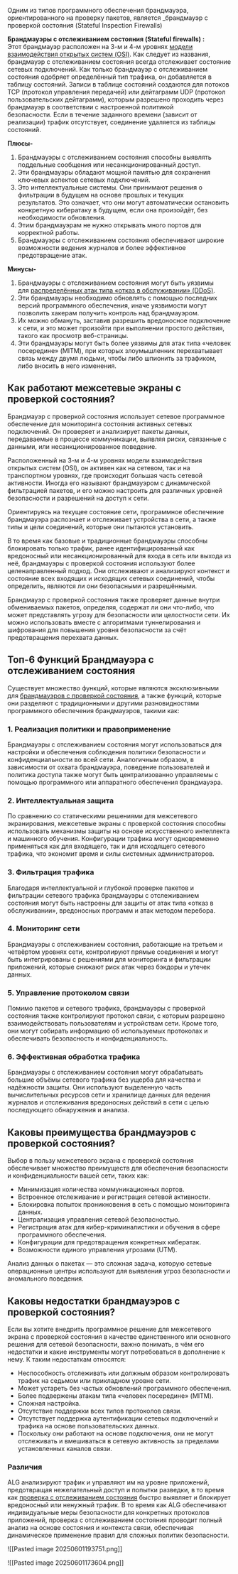 Одним из типов программного обеспечения брандмауэра, ориентированного на проверку пакетов, является _брандмауэр с проверкой состояния (Stateful Inspection Firewalls)

**Брандмауэры с отслеживанием состояния (Stateful firewalls) :**  
Этот брандмауэр расположен на 3-м и 4-м уровнях [модели взаимодействия открытых систем (OSI)](https://www.geeksforgeeks.org/layers-of-osi-model/). Как следует из названия, брандмауэр с отслеживанием состояния всегда отслеживает состояние сетевых подключений. Как только брандмауэр с отслеживанием состояния одобряет определённый тип трафика, он добавляется в таблицу состояний. Записи в таблице состояний создаются для потоков TCP (протокол управления передачей) или дейтаграмм UDP (протокол пользовательских дейтаграмм), которым разрешено проходить через брандмауэр в соответствии с настроенной политикой безопасности. Если в течение заданного времени (зависит от реализации) трафик отсутствует, соединение удаляется из таблицы состояний.

**Плюсы-**

1. Брандмауэры с отслеживанием состояния способны выявлять поддельные сообщения или несанкционированный доступ.
2. Эти брандмауэры обладают мощной памятью для сохранения ключевых аспектов сетевых подключений.
3. Это интеллектуальные системы. Они принимают решения о фильтрации в будущем на основе прошлых и текущих результатов. Это означает, что они могут автоматически остановить конкретную кибератаку в будущем, если она произойдёт, без необходимости обновления.
4. Этим брандмауэрам не нужно открывать много портов для корректной работы.
5. Брандмауэры с отслеживанием состояния обеспечивают широкие возможности ведения журналов и более эффективное предотвращение атак.

**Минусы-**

1. Брандмауэры с отслеживанием состояния могут быть уязвимы для [распределённых атак типа «отказ в обслуживании» (DDoS)](https://www.geeksforgeeks.org/denial-of-service-ddos-attack/).
2. Эти брандмауэры необходимо обновлять с помощью последних версий программного обеспечения, иначе уязвимости могут позволить хакерам получить контроль над брандмауэром.
3. Их можно обмануть, заставив разрешить вредоносное подключение к сети, и это может произойти при выполнении простого действия, такого как просмотр веб-страницы.
4. Эти брандмауэры могут быть более уязвимы для атак типа «человек посередине» (MITM), при которых злоумышленник перехватывает связь между двумя людьми, чтобы либо шпионить за трафиком, либо вносить в него изменения.

## **Как работают межсетевые экраны с проверкой состояния?**

Брандмауэр с проверкой состояния использует сетевое программное обеспечение для мониторинга состояния активных сетевых подключений. Он проверяет и анализирует пакеты данных, передаваемые в процессе коммуникации, выявляя риски, связанные с данными, или несанкционированное поведение.

Расположенный на 3-м и 4-м уровнях модели взаимодействия открытых систем (OSI), он активен как на сетевом, так и на транспортном уровнях, где происходит большая часть сетевой активности. Иногда его называют брандмауэром с динамической фильтрацией пакетов, и его можно настроить для различных уровней безопасности и разрешений на доступ к сети.

Ориентируясь на текущее состояние сети, программное обеспечение брандмауэра распознает и отслеживает устройства в сети, а также типы и цели соединений, которые они пытаются установить.

В то время как базовые и традиционные брандмауэры способны блокировать только трафик, ранее идентифицированный как вредоносный или несанкционированный для входа в сеть или выхода из неё, брандмауэры с проверкой состояния используют более целенаправленный подход. Они отслеживают и анализируют контекст и состояние всех входящих и исходящих сетевых соединений, чтобы определить, являются ли они безопасными и разрешёнными.

Брандмауэр с проверкой состояния также проверяет данные внутри обмениваемых пакетов, определяя, содержат ли они что-либо, что может представлять угрозу для безопасности или целостности сети. Их можно использовать вместе с алгоритмами туннелирования и шифрования для повышения уровня безопасности за счёт предотвращения перехвата данных.

## **Топ-6 Функций Брандмауэра с отслеживанием состояния**

Существует множество функций, которые являются эксклюзивными для [брандмауэров с проверкой состояния](https://www.datamation.com/security/firewall-software/), а также функций, которые они разделяют с традиционными и другими разновидностями программного обеспечения брандмауэров, такими как:

### **1. Реализация политики и правоприменение**

Брандмауэры с отслеживанием состояния могут использоваться для настройки и обеспечения соблюдения политики безопасности и конфиденциальности во всей сети. Аналогичным образом, в зависимости от охвата брандмауэра, поведение пользователей и политика доступа также могут быть централизованно управляемы с помощью программного или аппаратного обеспечения брандмауэра.

### **2. Интеллектуальная защита**

По сравнению со статическими решениями для межсетевого экранирования, межсетевые экраны с проверкой состояния способны использовать механизмы защиты на основе искусственного интеллекта и машинного обучения. Конфигурации трафика могут одновременно применяться как для входящего, так и для исходящего сетевого трафика, что экономит время и силы системных администраторов.

### **3. Фильтрация трафика**

Благодаря интеллектуальной и глубокой проверке пакетов и фильтрации сетевого трафика брандмауэры с отслеживанием состояния могут быть настроены для защиты от атак типа «отказ в обслуживании», вредоносных программ и атак методом перебора.

### **4. Мониторинг сети**

Брандмауэры с отслеживанием состояния, работающие на третьем и четвёртом уровнях сети, контролируют прямые соединения и могут быть интегрированы с решениями для мониторинга и фильтрации приложений, которые снижают риск атак через бэкдоры и утечек данных.

### **5. Управление протоколом связи**

Помимо пакетов и сетевого трафика, брандмауэры с проверкой состояния также контролируют протокол связи, с которым разрешено взаимодействовать пользователям и устройствам сети. Кроме того, они могут собирать информацию об используемых протоколах и обеспечивать безопасность и конфиденциальность.

### **6. Эффективная обработка трафика**

Брандмауэры с отслеживанием состояния могут обрабатывать большие объёмы сетевого трафика без ущерба для качества и надёжности защиты. Они используют выделенную часть вычислительных ресурсов сети и хранилище данных для ведения журналов и отслеживания вредоносных действий в сети с целью последующего обнаружения и анализа.

## **Каковы преимущества брандмауэров с проверкой состояния?**

Выбор в пользу межсетевого экрана с проверкой состояния обеспечивает множество преимуществ для обеспечения безопасности и конфиденциальности вашей сети, таких как:

- Минимизация количества коммуникационных портов.
- Встроенное отслеживание и регистрация сетевой активности.
- Блокировка попыток проникновения в сеть с помощью мониторинга данных.
- Централизация управления сетевой безопасностью.
- Регистрация атак для кибер-криминалистики и обучения в сфере программного обеспечения.
- Конфигурации для предотвращения конкретных кибератак.
- Возможности единого управления угрозами (UTM).

Анализ данных о пакетах — это сложная задача, которую сетевые операционные центры используют для выявления угроз безопасности и аномального поведения.

## **Каковы недостатки брандмауэров с проверкой состояния?**

Если вы хотите внедрить программное решение для межсетевого экрана с проверкой состояния в качестве единственного или основного решения для сетевой безопасности, важно понимать, в чём его недостатки и какие инструменты могут потребоваться в дополнение к нему. К таким недостаткам относятся:

- Неспособность отслеживать или должным образом контролировать трафик на седьмом или прикладном уровне сети.
- Может устареть без частых обновлений программного обеспечения.
- Более подвержены атакам типа «человек посередине» (MITM).
- Сложная настройка.
- Отсутствие поддержки всех типов протоколов связи.
- Отсутствует поддержка аутентификации сетевых подключений и трафика на основе пользовательских данных.
- Поскольку они работают на основе подключения, они не могут отслеживать и вмешиваться в сетевую активность за пределами установленных каналов связи.
### Различия ###
ALG анализируют трафик и управляют им на уровне приложений, предотвращая нежелательный доступ и попытки разведки, в то время как [проверка с отслеживанием состояния](https://www.esecurityplanet.com/networks/what-is-stateful-inspection/) быстро выявляет и блокирует вредоносный или ненужный трафик. В то время как ALG обеспечивают индивидуальные меры безопасности для конкретных протоколов приложений, проверка с отслеживанием состояния проводит полный анализ на основе состояния и контекста связи, обеспечивая динамическое применение правил для сложных политик безопасности.

![[Pasted image 20250601193751.png]]

![[Pasted image 20250601173604.png]]